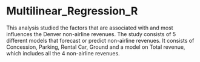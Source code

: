 # Multilinear_Regression_R
This analysis studied the factors that are associated with and most influences the Denver non-airline revenues. The study consists of 5 different models that forecast or predict non-airline revenues. It consists of Concession, Parking, Rental Car, Ground and a model on Total revenue, which includes all the 4 non-airline revenues.
